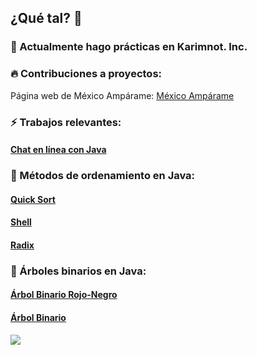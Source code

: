 ## ¿Qué tal? 👋

### 🔭 Actualmente hago prácticas en Karimnot. Inc.

### 🔥 Contribuciones a proyectos:

Página web de México Ampárame: [México Ampárame](https://www.mexicoamparame.ac)

### ⚡ Trabajos relevantes:

#### [Chat en línea con Java](https://github.com/DnlVldz-git/Chat)

### 🤠 Métodos de ordenamiento en Java:

#### [Quick Sort](https://github.com/DnlVldz-git/quick_sort)

#### [Shell](https://github.com/DnlVldz-git/shell)

#### [Radix](https://github.com/DnlVldz-git/radix)

### 🌳 Árboles binarios en Java:

#### [Árbol Binario Rojo-Negro](https://github.com/DnlVldz-git/arbol_rojo_negro)

#### [Árbol Binario](https://github.com/DnlVldz-git/arbol_binario)



<div align="center"><img src="https://github-readme-stats.vercel.app/api?username=dnlVldz-git&show_icons=true&count_private=true&hide_border=true" align="left" /></div>  

<!--
**DnlVldz-git/DnlVldz-git** is a ✨ _special_ ✨ repository because its `README.md` (this file) appears on your GitHub profile.

Here are some ideas to get you started:

- 🔭 I’m currently working on ...
- 🌱 I’m currently learning ...
- 👯 I’m looking to collaborate on ...
- 🤔 I’m looking for help with ...
- 💬 Ask me about ...
- 📫 How to reach me: ...
- 😄 Pronouns: ...
- ⚡ Fun fact: ...
-->
